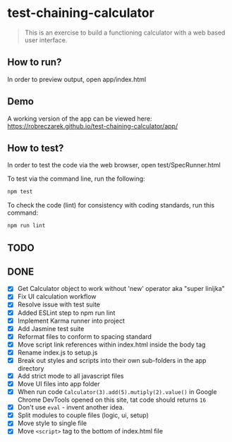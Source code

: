# test-chaining-calculator

> This is an exercise to build a functioning calculator with a web based user interface.

## How to run?

In order to preview output, open app/index.html

## Demo
A working version of the app can be viewed here:
https://robreczarek.github.io/test-chaining-calculator/app/

## How to test?

In order to test the code via the web browser, open test/SpecRunner.html

To test via the command line, run the following:
```bash
npm test
```

To check the code (lint) for consistency with coding standards, run this command:
```bash
npm run lint
```

## TODO


## DONE
* [x] Get Calculator object to work without 'new' operator aka "super linijka"
* [x] Fix UI calculation workflow
* [x] Resolve issue with test suite
* [x] Added ESLint step to npm run lint
* [x] Implement Karma runner into project
* [x] Add Jasmine test suite
* [x] Reformat files to conform to spacing standard
* [x] Move script link references within index.html inside the body tag
* [x] Rename index.js to setup.js
* [x] Break out styles and scripts into their own sub-folders in the app directory
* [x] Add strict mode to all javascript files
* [x] Move UI files into app folder
* [x] When run code `Calculator(3).add(5).mutiply(2).value()` in Google Chrome DevTools opened on this site, tat code should returns `16`
* [x] Don't use `eval` - invent another idea.
* [x] Split modules to couple files (logic, ui, setup)
* [x] Move style to single file
* [x] Move `<script>` tag to the bottom of index.html file
